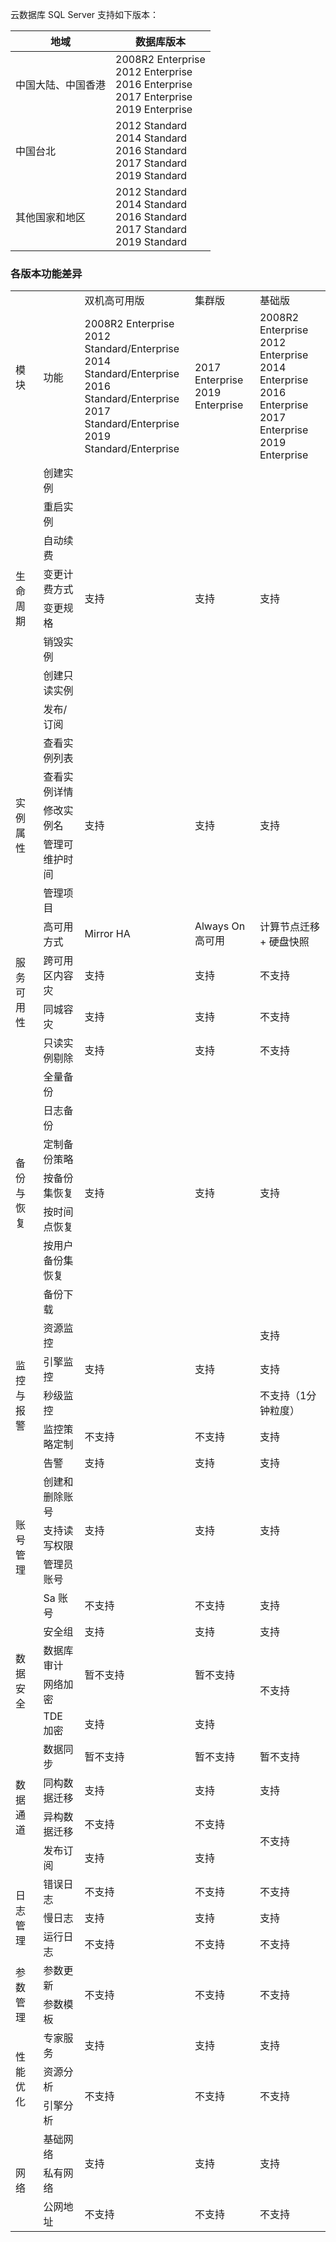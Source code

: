 云数据库 SQL Server 支持如下版本：

| 地域 | 数据库版本 |
|---------|---------|
| 中国大陆、中国香港 |2008R2 Enterprise<br>2012 Enterprise<br>2016 Enterprise<br>2017 Enterprise<br>2019 Enterprise |
| 中国台北 |2012 Standard <br>2014 Standard<br>2016 Standard<br>2017 Standard<br>2019 Standard |
| 其他国家和地区 |2012 Standard <br>2014 Standard<br>2016 Standard<br>2017 Standard<br>2019 Standard |


### 各版本功能差异

<table>
<tr><td rowspan=2>模块</td><td rowspan=2>功能</th><td>双机高可用版</td><td>集群版</td><td>基础版</td></tr>
<tr>
<td>2008R2 Enterprise<br>2012 Standard/Enterprise<br>2014 Standard/Enterprise<br>2016 Standard/Enterprise<br>2017 Standard/Enterprise<br>2019 Standard/Enterprise</td>
<td>2017 Enterprise<br>2019 Enterprise</td>
<td>2008R2 Enterprise<br>2012 Enterprise<br>2014 Enterprise<br>2016 Enterprise<br>2017 Enterprise<br>2019 Enterprise</td></tr>
<tr>
<td rowspan=8>生命周期</td>
<td>创建实例</td><td  rowspan=8>支持</td><td  rowspan=8>支持</td><td  rowspan=8>支持</td></tr>
<tr>
<td>重启实例</td></tr>
<tr>
<td>自动续费</td></tr>
<tr>
<td>变更计费方式</td></tr>
<tr>
<td>变更规格</td></tr>
<tr>
<td>销毁实例</td></tr>
<tr>
<td>创建只读实例</td></tr>
<tr>
<td>发布/订阅</td></tr>
<tr>
<td rowspan=5>实例属性</td>
<td>查看实例列表</td><td rowspan=5>支持</td><td rowspan=5>支持</td><td rowspan=5>支持</td></tr>
<tr>
<td>查看实例详情</td></tr>
<tr>
<td>修改实例名</td></tr>
<tr>
<td>管理可维护时间</td></tr>
<tr>
<td>管理项目</td></tr>
<tr>
<td rowspan=4>服务可用性</td>
<td>高可用方式</td><td>Mirror HA</td><td>Always On 高可用</td><td>计算节点迁移 + 硬盘快照</td></tr>
<tr>
<td>跨可用区内容灾</td><td>支持</td><td>支持</td><td>不支持</td></tr>
<tr>
<td>同城容灾</td><td>支持</td><td>支持</td><td>不支持</td></tr>
<tr>
<td>只读实例剔除</td><td>支持</td><td>支持</td><td>不支持</td></tr>
<tr>
<td rowspan=7>备份与恢复</td>
<td>全量备份</td><td rowspan=7>支持</td><td rowspan=7>支持</td><td rowspan=7>支持</td></tr>
<tr>
<td>日志备份</td></tr>
<tr>
<td>定制备份策略</td></tr>
<tr>
<td>按备份集恢复</td></tr>
<tr>
<td>按时间点恢复</td></tr>
<tr>
<td>按用户备份集恢复</td></tr>
<tr>
<td>备份下载</td></tr>
<tr>
<td rowspan=5>监控与报警</td>
<td>资源监控</td><td rowspan=3>支持</td><td rowspan=3>支持</td><td >支持</td></tr>
<tr>
<td>引擎监控</td><td >支持</td></tr>
<tr>
<td>秒级监控</td><td >不支持（1分钟粒度）</td></tr>
<tr>
<td>监控策略定制</td><td>不支持</td><td>不支持</td><td>支持</td></tr>
<tr>
<td>告警</td><td>支持</td><td>支持</td><td>支持</td></tr>
<tr>
<td rowspan=4>账号管理</td>
<td>创建和删除账号</td><td rowspan=3>支持</td><td rowspan=3>支持</td><td rowspan=3>支持</td></tr>
<tr>
<td>支持读写权限</td></tr>
<tr>
<td>管理员账号</td></tr>
<tr>
<td>Sa 账号</td><td>不支持</td><td>不支持</td><td>支持</td></tr>
<tr>
<td rowspan=4>数据安全</td>
<td>安全组</td><td>支持</td><td>支持</td><td>支持</td></tr>
<tr>
<td>数据库审计</td><td rowspan=2>暂不支持</td><td rowspan=2>暂不支持</td><td rowspan=3>不支持</td></tr>
<tr>
<td>网络加密</td></tr>
<tr>
<td>TDE 加密</td><td>支持</td><td>支持</td></tr>
<tr>
<td rowspan=4>数据通道</td>
<td>数据同步</td><td>暂不支持</td><td>暂不支持</td><td>暂不支持</td></tr>
<tr>
<td>同构数据迁移</td><td>支持</td><td>支持</td><td>支持</td></tr>
<tr>
<td>异构数据迁移</td><td >不支持</td><td >不支持</td><td rowspan=2>不支持</td></tr>
<tr>
<td>发布订阅</td><td>支持</td><td>支持</td></tr>
<tr>
<td rowspan=3>日志管理</td>
<td>错误日志</td><td>不支持</td><td>不支持</td><td>不支持</td></tr>
<tr>
<td>慢日志</td><td>支持</td><td>支持</td><td>支持</td></tr>
<tr>
<td>运行日志</td><td>不支持</td><td>不支持</td><td>不支持</td></tr>
<tr>
<td rowspan=2>参数管理</td>
<td>参数更新</td><td rowspan=2>不支持</td><td rowspan=2>不支持</td><td rowspan=2>不支持</td></tr>
<tr>
<td>参数模板</td></tr>
<tr>
<td rowspan=3>性能优化</td>
<td>专家服务</td><td>支持</td><td>支持</td><td>支持</td></tr>
<tr>
<td>资源分析</td><td rowspan=2>不支持</td><td rowspan=2>不支持</td><td rowspan=2>不支持</td></tr>
<tr>
<td>引擎分析</td></tr>
<tr>
<td rowspan=3>网络</td>
<td>基础网络</td><td rowspan=2>支持</td><td rowspan=2>支持</td><td rowspan=2>支持</td></tr>
<tr>
<td>私有网络</td></tr>
<tr>
<td>公网地址</td><td>不支持</td><td>不支持</td><td>不支持</td></tr>
</tbody></table>

